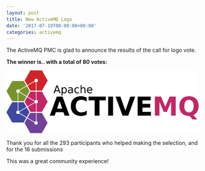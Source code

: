 ```yaml
---
layout: post
title: New ActiveMQ Logo
date: '2017-07-19T00:00:00+00:00'
categories: activemq
---
```

<p>The ActiveMQ PMC is glad to announce the results of the call for logo vote.</p>
<p><b>The winner is.. with a total of 80 votes:</b></p>
<div><img src="https://github.com/apache/activemq/raw/master/docs/img/logo-1024.png" alt="Smiley face" height="165" width="512"></div>
<P>Thank you for all the 293 participants who helped making the selection, and for the 16 submissions</p>
<p>This was a great community experience!</p>

